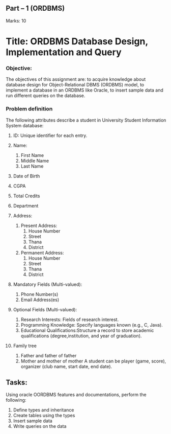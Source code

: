 ## Part – 1 (ORDBMS)
Marks: 10
# Title: ORDBMS Database Design, Implementation and Query

### Objective:
The objectives of this assignment are:
to acquire knowledge about database design for Object-Relational DBMS (ORDBMS) model,
to implement a database in an ORDBMS like Oracle,
to insert sample data and run different queries on the database.
### Problem definition
The following attributes describe a student in University Student Information System database:
1. ID: Unique identifier for each entry.
2. Name:
    1. First Name
    2. Middle Name
    3. Last Name
3. Date of Birth
4. CGPA
5. Total Credits
6. Department
7. Address:
    1. Present Address:
        1. House Number
        2. Street
        3. Thana
        4. District
    2. Permanent Address:
        1. House Number
        2. Street
        3. Thana
        4. District

3. Mandatory Fields (Multi-valued):
    1. Phone Number(s)
    2. Email Address(es)
4. Optional Fields (Multi-valued):
    1. Research Interests: Fields of research interest.
    2. Programming Knowledge: Specify languages known (e.g., C, Java).
    3. Educational Qualifications:Structure a record to store academic qualifications (degree,institution, and year of graduation).
5. Family tree
    1. Father and father of father
    2. Mother and mother of mother
A student can be player (game, score), organizer (club name, start date, end date).


## Tasks:
Using oracle OORDBMS features and documentations, perform the following:
1. Define types and inheritance
2. Create tables using the types
3. Insert sample data
4. Write queries on the data